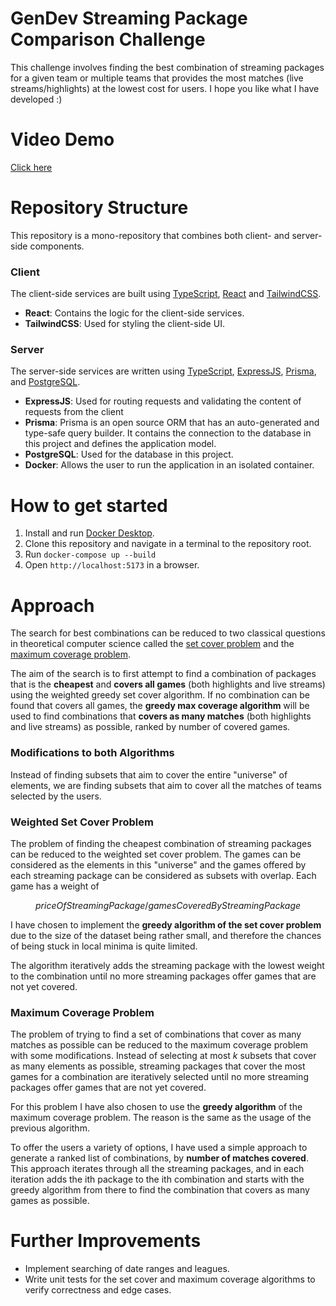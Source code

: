 # GenDev Streaming Package Comparison Challenge

This challenge involves finding the best combination of streaming packages for a given team or multiple teams that
provides the most matches (live streams/highlights) at the lowest cost for users. I hope you like what I have
developed :)

# Video Demo

[Click here](https://youtu.be/L-TBXg2sF1M)

# Repository Structure

This repository is a mono-repository that combines both client- and server-side components.

### Client

The client-side services are built using [TypeScript](https://www.typescriptlang.org/), [React](https://react.dev/)
and [TailwindCSS](https://tailwindcss.com/).

- **React**: Contains the logic for the client-side services.
- **TailwindCSS**: Used for styling the client-side UI.

### Server

The server-side services are written using [TypeScript](https://www.typescriptlang.org/),
[ExpressJS](https://expressjs.com/), [Prisma](https://www.prisma.io/), and
[PostgreSQL](https://www.postgresql.org/).

- **ExpressJS**: Used for routing requests and validating the content of requests from the client
- **Prisma**: Prisma is an open source ORM that has an auto-generated and type-safe query builder. It contains the
  connection to the database in this project and defines the application model.
- **PostgreSQL**: Used for the database in this project.
- **Docker**: Allows the user to run the application in an isolated container.

# How to get started

1. Install and run [Docker Desktop](https://www.docker.com/).
2. Clone this repository and navigate in a terminal to the repository root.
3. Run `docker-compose up --build`
4. Open `http://localhost:5173` in a browser.

# Approach

The search for best combinations can be reduced to two classical questions in theoretical computer science called the
[set cover problem](https://math.mit.edu/~goemans/18434S06/setcover-tamara.pdf) and the
[maximum coverage problem](https://en.wikipedia.org/wiki/Maximum_coverage_problem).

The aim of the search is to first attempt to find a combination of packages that is the **cheapest** and **covers all
games** (both highlights and live streams) using the weighted greedy set cover algorithm. If no combination can be
found that covers all games, the **greedy max coverage algorithm** will be used to find combinations that **covers as
many matches** (both highlights and live streams) as possible, ranked by number of covered games.

### Modifications to both Algorithms

Instead of finding subsets that aim to cover the entire "universe" of elements, we are finding subsets that aim to
  cover all the matches of teams selected by the users.

### Weighted Set Cover Problem

The problem of finding the cheapest combination of streaming packages can be reduced to the weighted set cover
problem. The games can be considered as the elements in this "universe" and the games offered by each streaming
package can be considered as subsets with overlap. Each game has a weight of 

$$priceOfStreamingPackage /
gamesCoveredByStreamingPackage$$

I have chosen to implement the **greedy algorithm of the set cover problem** due to the size of the dataset being
rather small, and therefore the chances of being stuck in local minima is quite limited.

The algorithm iteratively adds the streaming package with the lowest weight to the combination until no more streaming packages offer games that are not yet covered.

### Maximum Coverage Problem

The problem of trying to find a set of combinations that cover as many matches as possible can be reduced to the maximum coverage problem with some modifications. Instead of selecting at most $k$ subsets that cover as many elements as possible, streaming packages that cover the most games for a combination are iteratively selected until no more streaming packages offer games that are not yet covered.

For this problem I have also chosen to use the **greedy algorithm** of the maximum coverage problem. The reason is the 
same as the usage of the previous algorithm.

To offer the users a variety of options, I have used a simple approach to generate a ranked list of combinations, by 
**number of matches covered**. This approach iterates through all the streaming packages, and in each iteration adds 
the ith package to the ith combination and starts with the greedy algorithm from there to find the combination that covers as many games as possible.

# Further Improvements

- Implement searching of date ranges and leagues.
- Write unit tests for the set cover and maximum coverage algorithms to verify correctness and edge cases.


